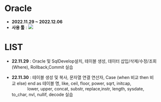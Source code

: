 # Oracle
- __2022.11.29 ~ 2022.12.06__
- __사용 툴__ : <img src="https://img.shields.io/badge/Oracle-F80000?style=flat&logo=Oracle&logoColor=white"/>

# LIST
- __22.11.29__ : Oracle 및 SqlDevelop설치, 테이블 생성, 데이터 삽입/삭제/수정/조회(Where), Rollback,Commit 실습

- __22.11.30__ : 테이블 생성 및 복사, 문자열 연결 연산자, Case (when 비교 then 비교 else) end as 테이블 명, like, 
                ceil, floor, power, sqrt, initcap, 
                <br/>&nbsp;&nbsp;&nbsp;&nbsp;&nbsp;&nbsp;&nbsp;&nbsp;&nbsp;&nbsp;&nbsp;&nbsp;
                lower, upper, concat, substr, replace,instr, length, sysdate, to_char, nvl, nullif, decode 실습